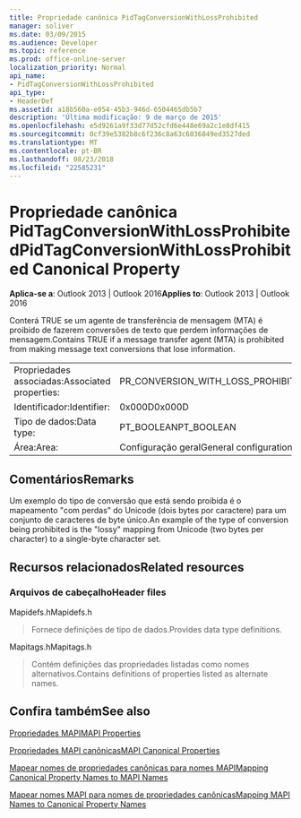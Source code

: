 ```yaml
---
title: Propriedade canônica PidTagConversionWithLossProhibited
manager: soliver
ms.date: 03/09/2015
ms.audience: Developer
ms.topic: reference
ms.prod: office-online-server
localization_priority: Normal
api_name:
- PidTagConversionWithLossProhibited
api_type:
- HeaderDef
ms.assetid: a18b560a-e054-45b3-946d-6504465db5b7
description: 'Última modificação: 9 de março de 2015'
ms.openlocfilehash: e5d9261a9f33d77d52cfd6e448e69a2c1e8df415
ms.sourcegitcommit: 0cf39e5382b8c6f236c8a63c6036849ed3527ded
ms.translationtype: MT
ms.contentlocale: pt-BR
ms.lasthandoff: 08/23/2018
ms.locfileid: "22585231"
---
```

# <a name="pidtagconversionwithlossprohibited-canonical-property"></a><span data-ttu-id="aaebc-103">Propriedade canônica PidTagConversionWithLossProhibited</span><span class="sxs-lookup"><span data-stu-id="aaebc-103">PidTagConversionWithLossProhibited Canonical Property</span></span>

  
  
<span data-ttu-id="aaebc-104">**Aplica-se a**: Outlook 2013 | Outlook 2016</span><span class="sxs-lookup"><span data-stu-id="aaebc-104">**Applies to**: Outlook 2013 | Outlook 2016</span></span> 
  
<span data-ttu-id="aaebc-105">Conterá TRUE se um agente de transferência de mensagem (MTA) é proibido de fazerem conversões de texto que perdem informações de mensagem.</span><span class="sxs-lookup"><span data-stu-id="aaebc-105">Contains TRUE if a message transfer agent (MTA) is prohibited from making message text conversions that lose information.</span></span> 
  
|||
|:-----|:-----|
|<span data-ttu-id="aaebc-106">Propriedades associadas:</span><span class="sxs-lookup"><span data-stu-id="aaebc-106">Associated properties:</span></span>  <br/> |<span data-ttu-id="aaebc-107">PR_CONVERSION_WITH_LOSS_PROHIBITED</span><span class="sxs-lookup"><span data-stu-id="aaebc-107">PR_CONVERSION_WITH_LOSS_PROHIBITED</span></span>  <br/> |
|<span data-ttu-id="aaebc-108">Identificador:</span><span class="sxs-lookup"><span data-stu-id="aaebc-108">Identifier:</span></span>  <br/> |<span data-ttu-id="aaebc-109">0x000D</span><span class="sxs-lookup"><span data-stu-id="aaebc-109">0x000D</span></span>  <br/> |
|<span data-ttu-id="aaebc-110">Tipo de dados:</span><span class="sxs-lookup"><span data-stu-id="aaebc-110">Data type:</span></span>  <br/> |<span data-ttu-id="aaebc-111">PT_BOOLEAN</span><span class="sxs-lookup"><span data-stu-id="aaebc-111">PT_BOOLEAN</span></span>  <br/> |
|<span data-ttu-id="aaebc-112">Área:</span><span class="sxs-lookup"><span data-stu-id="aaebc-112">Area:</span></span>  <br/> |<span data-ttu-id="aaebc-113">Configuração geral</span><span class="sxs-lookup"><span data-stu-id="aaebc-113">General configuration</span></span>  <br/> |
   
## <a name="remarks"></a><span data-ttu-id="aaebc-114">Comentários</span><span class="sxs-lookup"><span data-stu-id="aaebc-114">Remarks</span></span>

<span data-ttu-id="aaebc-115">Um exemplo do tipo de conversão que está sendo proibida é o mapeamento "com perdas" do Unicode (dois bytes por caractere) para um conjunto de caracteres de byte único.</span><span class="sxs-lookup"><span data-stu-id="aaebc-115">An example of the type of conversion being prohibited is the "lossy" mapping from Unicode (two bytes per character) to a single-byte character set.</span></span> 
  
## <a name="related-resources"></a><span data-ttu-id="aaebc-116">Recursos relacionados</span><span class="sxs-lookup"><span data-stu-id="aaebc-116">Related resources</span></span>

### <a name="header-files"></a><span data-ttu-id="aaebc-117">Arquivos de cabeçalho</span><span class="sxs-lookup"><span data-stu-id="aaebc-117">Header files</span></span>

<span data-ttu-id="aaebc-118">Mapidefs.h</span><span class="sxs-lookup"><span data-stu-id="aaebc-118">Mapidefs.h</span></span>
  
> <span data-ttu-id="aaebc-119">Fornece definições de tipo de dados.</span><span class="sxs-lookup"><span data-stu-id="aaebc-119">Provides data type definitions.</span></span>
    
<span data-ttu-id="aaebc-120">Mapitags.h</span><span class="sxs-lookup"><span data-stu-id="aaebc-120">Mapitags.h</span></span>
  
> <span data-ttu-id="aaebc-121">Contém definições das propriedades listadas como nomes alternativos.</span><span class="sxs-lookup"><span data-stu-id="aaebc-121">Contains definitions of properties listed as alternate names.</span></span>
    
## <a name="see-also"></a><span data-ttu-id="aaebc-122">Confira também</span><span class="sxs-lookup"><span data-stu-id="aaebc-122">See also</span></span>



[<span data-ttu-id="aaebc-123">Propriedades MAPI</span><span class="sxs-lookup"><span data-stu-id="aaebc-123">MAPI Properties</span></span>](mapi-properties.md)
  
[<span data-ttu-id="aaebc-124">Propriedades MAPI canônicas</span><span class="sxs-lookup"><span data-stu-id="aaebc-124">MAPI Canonical Properties</span></span>](mapi-canonical-properties.md)
  
[<span data-ttu-id="aaebc-125">Mapear nomes de propriedades canônicas para nomes MAPI</span><span class="sxs-lookup"><span data-stu-id="aaebc-125">Mapping Canonical Property Names to MAPI Names</span></span>](mapping-canonical-property-names-to-mapi-names.md)
  
[<span data-ttu-id="aaebc-126">Mapear nomes MAPI para nomes de propriedades canônicas</span><span class="sxs-lookup"><span data-stu-id="aaebc-126">Mapping MAPI Names to Canonical Property Names</span></span>](mapping-mapi-names-to-canonical-property-names.md)

